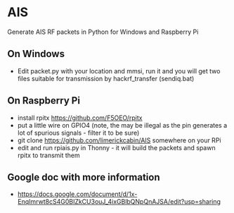 # AIS
Generate AIS RF packets in Python for Windows and Raspberry Pi
## On Windows
- Edit packet.py with your location and mmsi, run it and you will get two files suitable for transmission by hackrf_transfer (sendiq.bat)
## On Raspberry Pi
- install rpitx https://github.com/F5OEO/rpitx
- put a little wire on GPIO4 (note, the may be illegal as the pin generates a lot of spurious signals - filter it to be sure)
- git clone https://github.com/limerickcabin/AIS somewhere on your RPi
- edit and run rpiais.py in Thonny - it will build the packets and spawn rpitx to transmit them
## Google doc with more information
- https://docs.google.com/document/d/1x-EnqImrwt8cS4G0BIZkCU3ouJ_4ixGBlbQNpQnAJSA/edit?usp=sharing
